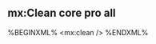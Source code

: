 ## mx:Clean <span class="label">core</span> <span class="label label-success">pro</span> <span class="label label-info">all</span>

%BEGINXML%
<mx:clean />
%ENDXML%